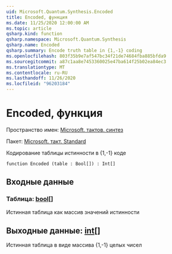 ```yaml
---
uid: Microsoft.Quantum.Synthesis.Encoded
title: Encoded, функция
ms.date: 11/25/2020 12:00:00 AM
ms.topic: article
qsharp.kind: function
qsharp.namespace: Microsoft.Quantum.Synthesis
qsharp.name: Encoded
qsharp.summary: Encode truth table in {1,-1} coding
ms.openlocfilehash: 803f35b9e7af547bc34f21de74684fba885bfda9
ms.sourcegitcommit: a87c1aa8e7453360025e47ba614f25b02ea84ec3
ms.translationtype: MT
ms.contentlocale: ru-RU
ms.lasthandoff: 11/26/2020
ms.locfileid: "96203184"
---
```

# <a name="encoded-function"></a>Encoded, функция

Пространство имен: [Microsoft. тактов. синтез](xref:Microsoft.Quantum.Synthesis)

Пакет: [Microsoft. такт. Standard](https://nuget.org/packages/Microsoft.Quantum.Standard)


Кодирование таблицы истинности в {1,-1} коде

```qsharp
function Encoded (table : Bool[]) : Int[]
```


## <a name="input"></a>Входные данные

### <a name="table--bool"></a>Таблица: [bool](xref:microsoft.quantum.lang-ref.bool)[]

Истинная таблица как массив значений истинности



## <a name="output--int"></a>Выходные данные: [int](xref:microsoft.quantum.lang-ref.int)[]

Истинная таблица в виде массива {1,-1} целых чисел
